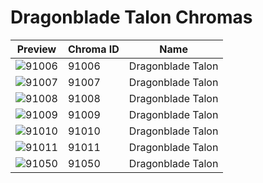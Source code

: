 # Dragonblade Talon Chromas



| Preview | Chroma ID | Name |
|---------|-----------|------|
| ![91006](https://raw.communitydragon.org/latest/plugins/rcp-be-lol-game-data/global/default/v1/champion-chroma-images/91/91006.png) | 91006 | Dragonblade Talon |
| ![91007](https://raw.communitydragon.org/latest/plugins/rcp-be-lol-game-data/global/default/v1/champion-chroma-images/91/91007.png) | 91007 | Dragonblade Talon |
| ![91008](https://raw.communitydragon.org/latest/plugins/rcp-be-lol-game-data/global/default/v1/champion-chroma-images/91/91008.png) | 91008 | Dragonblade Talon |
| ![91009](https://raw.communitydragon.org/latest/plugins/rcp-be-lol-game-data/global/default/v1/champion-chroma-images/91/91009.png) | 91009 | Dragonblade Talon |
| ![91010](https://raw.communitydragon.org/latest/plugins/rcp-be-lol-game-data/global/default/v1/champion-chroma-images/91/91010.png) | 91010 | Dragonblade Talon |
| ![91011](https://raw.communitydragon.org/latest/plugins/rcp-be-lol-game-data/global/default/v1/champion-chroma-images/91/91011.png) | 91011 | Dragonblade Talon |
| ![91050](https://raw.communitydragon.org/latest/plugins/rcp-be-lol-game-data/global/default/v1/champion-chroma-images/91/91050.png) | 91050 | Dragonblade Talon |